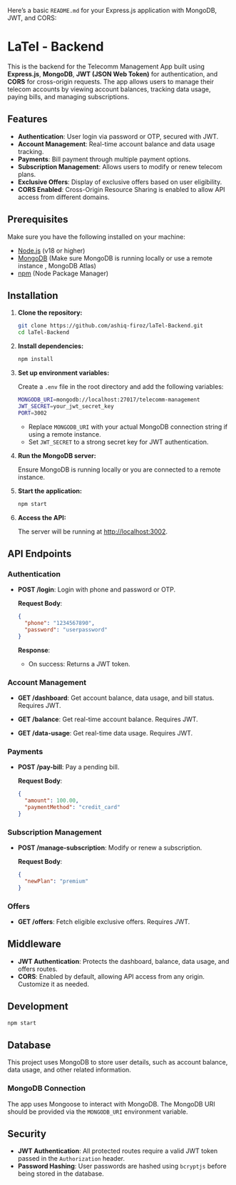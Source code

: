 Here’s a basic `README.md` for your Express.js application with MongoDB, JWT, and CORS:


# LaTel - Backend

This is the backend for the Telecomm Management App built using **Express.js**, **MongoDB**, **JWT (JSON Web Token)** for authentication, and **CORS** for cross-origin requests. The app allows users to manage their telecom accounts by viewing account balances, tracking data usage, paying bills, and managing subscriptions.

## Features
- **Authentication**: User login via password or OTP, secured with JWT.
- **Account Management**: Real-time account balance and data usage tracking.
- **Payments**: Bill payment through multiple payment options.
- **Subscription Management**: Allows users to modify or renew telecom plans.
- **Exclusive Offers**: Display of exclusive offers based on user eligibility.
- **CORS Enabled**: Cross-Origin Resource Sharing is enabled to allow API access from different domains.

## Prerequisites

Make sure you have the following installed on your machine:

- [Node.js](https://nodejs.org/) (v18 or higher)
- [MongoDB](https://www.mongodb.com/) (Make sure MongoDB is running locally or use a remote instance , MongoDB Atlas)
- [npm](https://www.npmjs.com/) (Node Package Manager)

## Installation

1. **Clone the repository:**

   ```bash
   git clone https://github.com/ashiq-firoz/laTel-Backend.git
   cd laTel-Backend
   ```

2. **Install dependencies:**

   ```bash
   npm install
   ```

3. **Set up environment variables:**

   Create a `.env` file in the root directory and add the following variables:

   ```bash
   MONGODB_URI=mongodb://localhost:27017/telecomm-management
   JWT_SECRET=your_jwt_secret_key
   PORT=3002
   ```

   - Replace `MONGODB_URI` with your actual MongoDB connection string if using a remote instance.
   - Set `JWT_SECRET` to a strong secret key for JWT authentication.

4. **Run the MongoDB server:**

   Ensure MongoDB is running locally or you are connected to a remote instance.

5. **Start the application:**

   ```bash
   npm start
   ```

6. **Access the API:**

   The server will be running at [http://localhost:3002](http://localhost:3002).

## API Endpoints

### Authentication

- **POST /login**: Login with phone and password or OTP.
  
  **Request Body**:
  ```json
  {
    "phone": "1234567890",
    "password": "userpassword"
  }
  ```

  **Response**:
  - On success: Returns a JWT token.
  
### Account Management

- **GET /dashboard**: Get account balance, data usage, and bill status. Requires JWT.
  
- **GET /balance**: Get real-time account balance. Requires JWT.

- **GET /data-usage**: Get real-time data usage. Requires JWT.

### Payments

- **POST /pay-bill**: Pay a pending bill.
  
  **Request Body**:
  ```json
  {
    "amount": 100.00,
    "paymentMethod": "credit_card"
  }
  ```

### Subscription Management

- **POST /manage-subscription**: Modify or renew a subscription.
  
  **Request Body**:
  ```json
  {
    "newPlan": "premium"
  }
  ```

### Offers

- **GET /offers**: Fetch eligible exclusive offers. Requires JWT.

## Middleware

- **JWT Authentication**: Protects the dashboard, balance, data usage, and offers routes.
- **CORS**: Enabled by default, allowing API access from any origin. Customize it as needed.

## Development

```bash
npm start
```

## Database

This project uses MongoDB to store user details, such as account balance, data usage, and other related information.

### MongoDB Connection

The app uses Mongoose to interact with MongoDB. The MongoDB URI should be provided via the `MONGODB_URI` environment variable.

## Security

- **JWT Authentication**: All protected routes require a valid JWT token passed in the `Authorization` header.
- **Password Hashing**: User passwords are hashed using `bcryptjs` before being stored in the database.


